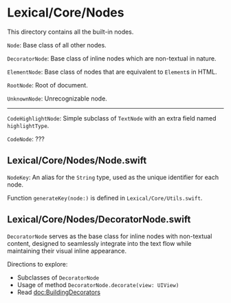 
# Lexical/Core/Nodes

This directory contains all the built-in nodes. 

`Node`: Base class of all other nodes.

`DecoratorNode`: Base class of inline nodes which are non-textual in nature.

`ElementNode`: Base class of nodes that are equivalent to `Element`s in HTML.

`RootNode`: Root of document.

`UnknownNode`: Unrecognizable node.

--------

`CodeHighlightNode`: Simple subclass of `TextNode` with an extra field named `highlightType`.

`CodeNode`: ???


## Lexical/Core/Nodes/Node.swift

`NodeKey`: An alias for the `String` type, used as the unique identifier 
for each node.

Function `generateKey(node:)` is defined in 
`Lexical/Core/Utils.swift`.


## Lexical/Core/Nodes/DecoratorNode.swift

`DecoratorNode` serves as the base class for inline nodes with non-textual content, 
designed to seamlessly integrate into the text flow while maintaining their visual inline appearance.

Directions to explore:

- Subclasses of `DecoratorNode`
- Usage of method `DecoratorNode.decorate(view: UIView)`
- Read <doc:BuildingDecorators>
